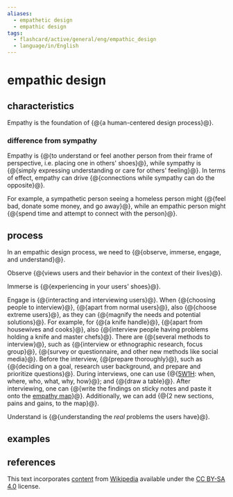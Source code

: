 ```yaml
---
aliases:
  - empathetic design
  - empathic design
tags:
  - flashcard/active/general/eng/empathic_design
  - language/in/English
---
```


# empathic design

## characteristics

Empathy is the foundation of {@{a human-centered design process}@}. <!--SR:!2028-03-16,1093,350-->

### difference from sympathy

Empathy is {@{to understand or feel another person from their frame of perspective, i.e. placing one in others' shoes}@}, while sympathy is {@{simply expressing understanding or care for others' feeling}@}. In terms of effect, empathy can drive {@{connections while sympathy can do the opposite}@}. <!--SR:!2027-03-03,729,290!2028-07-31,1134,310!2027-03-17,781,330-->

For example, a sympathetic person seeing a homeless person might {@{feel bad, donate some money, and go away}@}, while an empathic person might {@{spend time and attempt to connect with the person}@}. <!--SR:!2029-01-05,1324,350!2027-11-23,966,310-->

## process

In an empathic design process, we need to {@{observe, immerse, engage, and understand}@}. <!--SR:!2026-01-31,473,310-->

Observe {@{views users and their behavior in the context of their lives}@}. <!--SR:!2028-06-27,1120,310-->

Immerse is {@{experiencing in your users' shoes}@}. <!--SR:!2028-03-30,1105,350-->

Engage is {@{interacting and interviewing users}@}. When {@{choosing people to interview}@}, {@{apart from normal users}@}, also {@{choose extreme users}@}, as they can {@{magnify the needs and potential solutions}@}. For example, for {@{a knife handle}@}, {@{apart from housewives and cooks}@}, also {@{interview people having problems holding a knife and master chefs}@}. There are {@{several methods to interview}@}, such as {@{interview or ethnographic research, focus group}@}, {@{survey or questionnaire, and other new methods like social media}@}. Before the interview, {@{prepare thoroughly}@}, such as {@{deciding on a goal, research user background, and prepare and prioritize questions}@}. During interviews, one can use {@{[5W1H](Five%20Ws.md): when, where, who, what, why, how}@}; and {@{draw a table}@}. After interviewing, one can {@{write the findings on sticky notes and paste it onto the [empathy map](empathy%20map.md)}@}. Additionally, we can add {@{2 new sections, pains and gains, to the map}@}. <!--SR:!2026-06-10,522,310!2026-12-06,648,310!2026-02-20,174,270!2025-11-18,336,250!2026-05-28,444,250!2027-11-03,989,350!2026-05-21,556,310!2026-02-04,413,270!2025-09-02,4,311!2025-09-02,4,311!2025-09-02,4,311!2025-09-02,4,311!2025-09-02,4,311!2025-09-02,4,311!2025-09-02,4,311!2025-09-02,4,311!2025-09-02,4,311-->

Understand is {@{understanding the _real_ problems the users have}@}. <!--SR:!2026-02-26,491,310-->

## examples

## references

This text incorporates [content](https://en.wikipedia.org/wiki/empathic_design) from [Wikipedia](Wikipedia.md) available under the [CC BY-SA 4.0](https://creativecommons.org/licenses/by-sa/4.0/) license.
